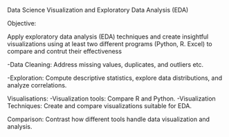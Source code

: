 Data Science Visualization and Exploratory Data Analysis (EDA)



Objective:

Apply exploratory data analysis (EDA) techniques and create insightful visualizations using at least two different programs (Python, R. Excel) to compare and contrut their effectiveness

-Data Cleaning: Address missing values, duplicates, and outliers etc.

-Exploration: Compute descriptive statistics, explore data distributions, and analyze correlations.


Visualisations:
-Visualization tools: Compare R and Python.
-Visualization Techniques: Create and compare visualizations suitable for EDA.

Comparison: Contrast how different tools handle data visualization and analysis.



